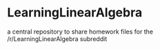 # LearningLinearAlgebra
a central repository to share homework files for the /r/LearningLinearAlgebra subreddit
